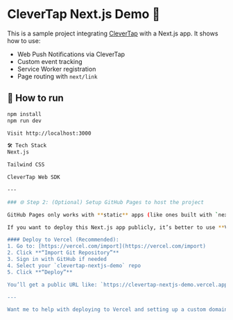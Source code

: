 # CleverTap Next.js Demo 🚀

This is a sample project integrating [CleverTap](https://clevertap.com) with a Next.js app. It shows how to use:

- Web Push Notifications via CleverTap
- Custom event tracking
- Service Worker registration
- Page routing with `next/link`

## 🔧 How to run

```bash
npm install
npm run dev

Visit http://localhost:3000

🛠️ Tech Stack
Next.js

Tailwind CSS

CleverTap Web SDK

---

### 🌐 Step 2: (Optional) Setup GitHub Pages to host the project

GitHub Pages only works with **static** apps (like ones built with `next export`).

If you want to deploy this Next.js app publicly, it’s better to use **Vercel** (they own Next.js). It's free, super easy, and takes seconds.

#### Deploy to Vercel (Recommended):
1. Go to: [https://vercel.com/import](https://vercel.com/import)
2. Click **“Import Git Repository”**
3. Sign in with GitHub if needed
4. Select your `clevertap-nextjs-demo` repo
5. Click **“Deploy”**

You’ll get a public URL like: `https://clevertap-nextjs-demo.vercel.app`

---

Want me to help with deploying to Vercel and setting up a custom domain or `.env` configs too?


